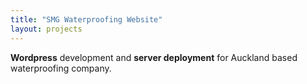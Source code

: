 ```yaml
---
title: "SMG Waterproofing Website"
layout: projects
---
```


**Wordpress** development and **server deployment** for Auckland based waterproofing company.